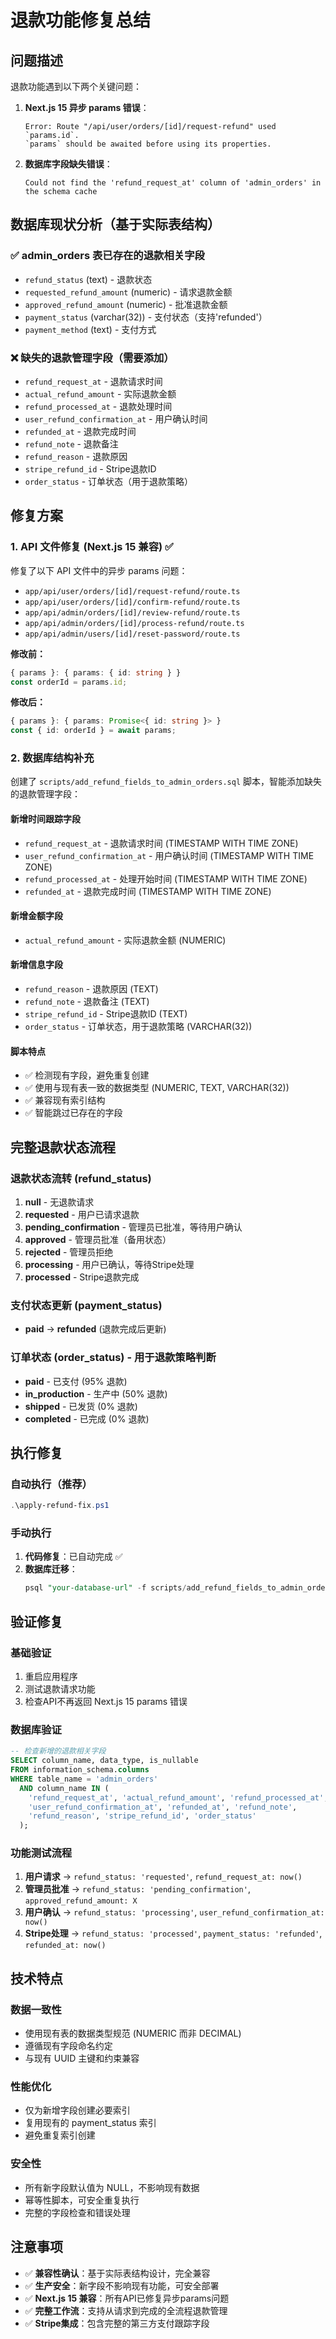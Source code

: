 # 退款功能修复总结

## 问题描述

退款功能遇到以下两个关键问题：

1. **Next.js 15 异步 params 错误**：
   ```
   Error: Route "/api/user/orders/[id]/request-refund" used `params.id`. 
   `params` should be awaited before using its properties.
   ```

2. **数据库字段缺失错误**：
   ```
   Could not find the 'refund_request_at' column of 'admin_orders' in the schema cache
   ```

## 数据库现状分析（基于实际表结构）

### ✅ **admin_orders 表已存在的退款相关字段**
- `refund_status` (text) - 退款状态
- `requested_refund_amount` (numeric) - 请求退款金额  
- `approved_refund_amount` (numeric) - 批准退款金额
- `payment_status` (varchar(32)) - 支付状态（支持'refunded'）
- `payment_method` (text) - 支付方式

### ❌ **缺失的退款管理字段**（需要添加）
- `refund_request_at` - 退款请求时间
- `actual_refund_amount` - 实际退款金额
- `refund_processed_at` - 退款处理时间
- `user_refund_confirmation_at` - 用户确认时间
- `refunded_at` - 退款完成时间
- `refund_note` - 退款备注
- `refund_reason` - 退款原因
- `stripe_refund_id` - Stripe退款ID
- `order_status` - 订单状态（用于退款策略）

## 修复方案

### 1. API 文件修复 (Next.js 15 兼容) ✅

修复了以下 API 文件中的异步 params 问题：

- `app/api/user/orders/[id]/request-refund/route.ts`
- `app/api/user/orders/[id]/confirm-refund/route.ts` 
- `app/api/admin/orders/[id]/review-refund/route.ts`
- `app/api/admin/orders/[id]/process-refund/route.ts`
- `app/api/admin/users/[id]/reset-password/route.ts`

**修改前：**
```typescript
{ params }: { params: { id: string } }
const orderId = params.id;
```

**修改后：**
```typescript
{ params }: { params: Promise<{ id: string }> }
const { id: orderId } = await params;
```

### 2. 数据库结构补充

创建了 `scripts/add_refund_fields_to_admin_orders.sql` 脚本，智能添加缺失的退款管理字段：

#### 新增时间跟踪字段
- `refund_request_at` - 退款请求时间 (TIMESTAMP WITH TIME ZONE)
- `user_refund_confirmation_at` - 用户确认时间 (TIMESTAMP WITH TIME ZONE)
- `refund_processed_at` - 处理开始时间 (TIMESTAMP WITH TIME ZONE)
- `refunded_at` - 退款完成时间 (TIMESTAMP WITH TIME ZONE)

#### 新增金额字段
- `actual_refund_amount` - 实际退款金额 (NUMERIC)

#### 新增信息字段
- `refund_reason` - 退款原因 (TEXT)
- `refund_note` - 退款备注 (TEXT)
- `stripe_refund_id` - Stripe退款ID (TEXT)
- `order_status` - 订单状态，用于退款策略 (VARCHAR(32))

#### 脚本特点
- ✅ 检测现有字段，避免重复创建
- ✅ 使用与现有表一致的数据类型 (NUMERIC, TEXT, VARCHAR(32))
- ✅ 兼容现有索引结构
- ✅ 智能跳过已存在的字段

## 完整退款状态流程

### 退款状态流转 (refund_status)
1. **null** - 无退款请求
2. **requested** - 用户已请求退款
3. **pending_confirmation** - 管理员已批准，等待用户确认  
4. **approved** - 管理员批准（备用状态）
5. **rejected** - 管理员拒绝
6. **processing** - 用户已确认，等待Stripe处理
7. **processed** - Stripe退款完成

### 支付状态更新 (payment_status)
- **paid** → **refunded** (退款完成后更新)

### 订单状态 (order_status) - 用于退款策略判断
- **paid** - 已支付 (95% 退款)
- **in_production** - 生产中 (50% 退款)
- **shipped** - 已发货 (0% 退款)
- **completed** - 已完成 (0% 退款)

## 执行修复

### 自动执行（推荐）
```powershell
.\apply-refund-fix.ps1
```

### 手动执行
1. **代码修复**：已自动完成 ✅
2. **数据库迁移**：
   ```sql
   psql "your-database-url" -f scripts/add_refund_fields_to_admin_orders.sql
   ```

## 验证修复

### 基础验证
1. 重启应用程序
2. 测试退款请求功能
3. 检查API不再返回 Next.js 15 params 错误

### 数据库验证
```sql
-- 检查新增的退款相关字段
SELECT column_name, data_type, is_nullable 
FROM information_schema.columns 
WHERE table_name = 'admin_orders' 
  AND column_name IN (
    'refund_request_at', 'actual_refund_amount', 'refund_processed_at',
    'user_refund_confirmation_at', 'refunded_at', 'refund_note',
    'refund_reason', 'stripe_refund_id', 'order_status'
  );
```

### 功能测试流程
1. **用户请求** → `refund_status: 'requested'`, `refund_request_at: now()`
2. **管理员批准** → `refund_status: 'pending_confirmation'`, `approved_refund_amount: X`
3. **用户确认** → `refund_status: 'processing'`, `user_refund_confirmation_at: now()`
4. **Stripe处理** → `refund_status: 'processed'`, `payment_status: 'refunded'`, `refunded_at: now()`

## 技术特点

### 数据一致性
- 使用现有表的数据类型规范 (NUMERIC 而非 DECIMAL)
- 遵循现有字段命名约定
- 与现有 UUID 主键和约束兼容

### 性能优化
- 仅为新增字段创建必要索引
- 复用现有的 payment_status 索引
- 避免重复索引创建

### 安全性
- 所有新字段默认值为 NULL，不影响现有数据
- 幂等性脚本，可安全重复执行
- 完整的字段检查和错误处理

## 注意事项

- ✅ **兼容性确认**：基于实际表结构设计，完全兼容
- ✅ **生产安全**：新字段不影响现有功能，可安全部署
- ✅ **Next.js 15 兼容**：所有API已修复异步params问题
- ✅ **完整工作流**：支持从请求到完成的全流程退款管理
- ✅ **Stripe集成**：包含完整的第三方支付跟踪字段 